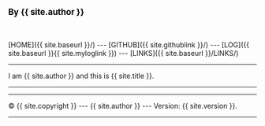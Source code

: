 <span style="color:black; font-weight:bold; font-size:larger;">By {{ site.author }}</span>

<br><br>
[HOME]({{ site.baseurl }}/) --- 
[GITHUB]({{ site.githublink }}/) --- 
[LOG]({{ site.baseurl }}{{ site.myloglink }}) --- 
[LINKS]({{ site.baseurl }}/LINKS/)
<br>
<hr>
I am {{ site.author }} and this is {{ site.title }}.
<hr>
<hr>
&copy; {{ site.copyright }} --- {{ site.author }} --- Version: {{ site.version }}.
<hr>
<br>

